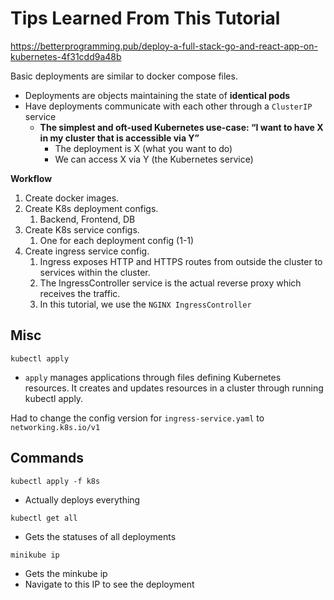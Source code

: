 # Tips Learned From This Tutorial

https://betterprogramming.pub/deploy-a-full-stack-go-and-react-app-on-kubernetes-4f31cdd9a48b

Basic deployments are similar to docker compose files.

- Deployments are objects maintaining the state of **identical pods**
- Have deployments communicate with each other through a `ClusterIP` service
  - **The simplest and oft-used Kubernetes use-case: “I want to have X in my cluster that is accessible via Y”**
    - The deployment is X (what you want to do)
    - We can access X via Y (the Kubernetes service)

**Workflow**

1. Create docker images.
2. Create K8s deployment configs.
   1. Backend, Frontend, DB
3. Create K8s service configs.
   1. One for each deployment config (1-1)
4. Create ingress service config.
   1. Ingress exposes HTTP and HTTPS routes from outside the cluster to services within the cluster.
   2. The IngressController service is the actual reverse proxy which receives the traffic.
   3. In this tutorial, we use the `NGINX IngressController`

## Misc

`kubectl apply`

- `apply` manages applications through files defining Kubernetes resources. It creates and updates resources in a cluster through running kubectl apply.

Had to change the config version for `ingress-service.yaml` to `networking.k8s.io/v1`

## Commands

`kubectl apply -f k8s`

- Actually deploys everything

`kubectl get all`

- Gets the statuses of all deployments

`minikube ip`

- Gets the minkube ip
- Navigate to this IP to see the deployment
